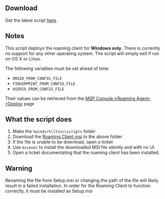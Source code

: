 Download
---------------------
Get the latest script [here](https://raw.github.com/opendns/Deploy-Scripts/master/Labtech/OpenDNS%20Umbrella%20Roaming%20Agent.xml).

Notes
-----

This script deploys the roaming client for **Windows only**.
There is currently no support for any other operating system. 
The script will simply exit if run on OS X or Linux.

The following variables must be set ahead of time:
  * `ORGID_FROM_CONFIG_FILE`
  * `FINGERPRINT_FROM_CONFIG_FILE`
  * `USERID_FROM_CONFIG_FILE`

Their values can be retrieved from the [MSP Console->Roaming Agent->Deploy](https://dashboard2.opendns.com/msp#roamingclient/deploy) page

What the script does
--------------------

1. Make the `%windir%\ltsvc\scripts` folder
2. Download the [Roaming Client msi](http://shared.opendns.com/roaming/enterprise/release/win/production/Setup.msi) to the above folder
3. If the file is unable to be download, open a ticket
4. Use `msiexec` to install the downloaded MSI file silently and with no UI.
5. Open a ticket documentating that the roaming client has been installed.

Warning
--------------------

Renaming the file from Setup.msi or changing the path of the file will likely result in a failed installation. In order for the Roaming Client to function correctly, it must be installed as Setup.msi
